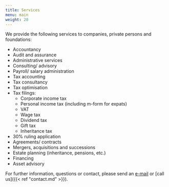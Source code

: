 ```yaml
---
title: Services
menu: main
weight: 20
---
```

We provide the following services to companies, private persons and foundations:

- Accountancy
- Audit and assurance
- Administrative services
- Consulting/ advisory
- Payroll/ salary administration
- Tax accounting
- Tax consultancy
- Tax optimisation
- Tax filings:
	+ Corporate income tax
	+ Personal income tax (including m-form for expats)
	+ VAT
	+ Wage tax
	+ Dividend tax
	+ Gift tax
	+ Inheritance tax
- 30% ruling application
- Agreements/ contracts
- Mergers, acquisitions and successions
- Estate planning (inheritance, pensions, etc.)
- Financing
- Asset advisory

For further information, questions or contact, please send an [e-mail](mailto:info@akuhlman.nl) or [call us]({{< ref "contact.md" >}}).
